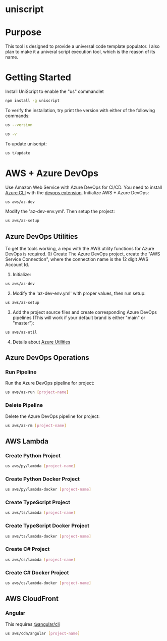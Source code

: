 # uniscript

# Purpose
This tool is designed to provide a universal code template populator.
I also plan to make it a univeral script execution tool, which is the reason of its name.

# Getting Started
Install UniScript to enable the "us" commandlet
```bash
npm install -g uniscript
```
To verify the installation, try print the version with either of the following commands:
```bash
us --version
```
```bash
us -v
```
To update uniscript:
```bash
us t/update
```

# AWS + Azure DevOps
Use Amazon Web Service with Azure DevOps for CI/CD.
You need to install [Azure CLI](https://docs.microsoft.com/en-us/cli/azure/install-azure-cli) with the [devops extension](https://docs.microsoft.com/en-us/azure/devops/cli/?view=azure-devops).
Initialize AWS + Azure DevOps:
```bash
us aws/az-dev
```
Modify the 'az-dev-env.yml'.
Then setup the project:
```bash
us aws/az-setup
```
## Azure DevOps Utilities
To get the tools working, a repo with the AWS utility functions for Azure DevOps is required.
0) Create The Azure DevOps project, create the "AWS Service Connection", where the connection name is the 12 digit AWS Account Id.
1) Initialize:
```bash
us aws/az-dev
```
2) Modify the 'az-dev-env.yml' with proper values, then run setup:
```bash
us aws/az-setup
```
3) Add the project source files and create corresponding Azure DevOps pipelines (This will work if your default brand is either "main" or "master"):
```bash
us aws/az-util
```
4) Details about [Azure Utilities](https://github.com/errisy/uniscript/tree/main/source/aws/az-util)
## Azure DevOps Operations
### Run Pipeline
Run the Azure DevOps pipeline for project:
```bash
us aws/az-run [project-name]
```
### Delete Pipeline
Delete the Azure DevOps pipeline for project:
```bash
us aws/az-rm [project-name]
```
## AWS Lambda
### Create Python Project
```bash
us aws/py/lambda [project-name]
```
### Create Python Docker Project
```bash
us aws/py/lambda-docker [project-name]
```
### Create TypeScript Project
```bash
us aws/ts/lambda [project-name]
```
### Create TypeScript Docker Project
```bash
us aws/ts/lambda-docker [project-name]
```
### Create C# Project
```bash
us aws/cs/lambda [project-name]
```
### Create C# Docker Project
```bash
us aws/cs/lambda-docker [project-name]
```
## AWS CloudFront
### Angular
This requires [@angular/cli](https://www.npmjs.com/package/@angular/cli)
```bash
us aws/cdn/angular [project-name]
```